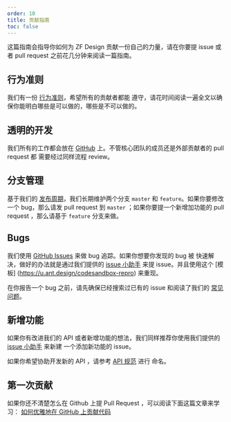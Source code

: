 ```yaml
---
order: 10
title: 贡献指南
toc: false
---
```


这篇指南会指导你如何为 ZF Design 贡献一份自己的力量，请在你要提 issue 或者 pull request 之前花几分钟来阅读一篇指南。

## 行为准则

我们有一份 [行为准则](https://github.com/ant-design/ant-design/blob/master/CODE_OF_CONDUCT.md)，希望所有的贡献者都能
遵守，请花时间阅读一遍全文以确保你能明白哪些是可以做的，哪些是不可以做的。

## 透明的开发

我们所有的工作都会放在 [GitHub](https://github.com/ant-design) 上。不管核心团队的成员还是外部贡献者的 pull request 都
需要经过同样流程 review。

## 分支管理

基于我们的 [发布周期](/changelog)，我们长期维护两个分支 `master` 和 `feature`。如果你要修改一个 bug，那么请发 pull request 到 `master` ；如果你要提一个新增加功能的 pull request ，那么请基于 `feature` 分支来做。

## Bugs

我们使用 [GitHub Issues](https://github.com/ant-design/ant-design/issues) 来做 bug 追踪。如果你想要你发现的 bug 被
快速解决，做好的办法就是通过我们提供的 [issue 小助手](http://new-issue.ant.design) 来提 issue。并且使用这个 [模板]
(https://u.ant.design/codesandbox-repro) 来重现。

在你报告一个 bug 之前，请先确保已经搜索过已有的 issue 和阅读了我们的 [常见问题](/docs/react/faq)。

## 新增功能

如果你有改进我们的 API 或者新增功能的想法，我们同样推荐你使用我们提供的 [issue 小助手](http://new-issue.ant.design) 来新建
一个添加新功能的 issue。

如果你希望协助开发新的 API ，请参考 [API 规范](https://github.com/ant-design/ant-design/wiki/API-Naming-rules) 进行
命名。

## 第一次贡献

如果你还不清楚怎么在 Github 上提 Pull Request ，可以阅读下面这篇文章来学习：
[如何优雅地在 GitHub 上贡献代码](https://segmentfault.com/a/1190000000736629)
